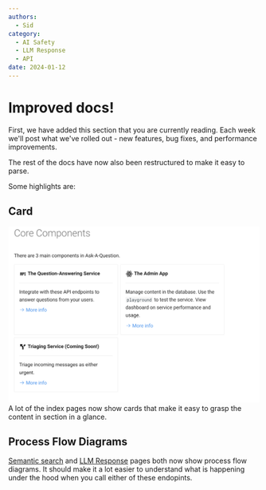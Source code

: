 ```yaml
---
authors:
  - Sid
category:
  - AI Safety
  - LLM Response
  - API
date: 2024-01-12
---
```


# Improved docs!

First, we have added this section that you are currently reading. Each week we'll post
what we've rolled out - new features, bug fixes, and performance improvements.

The rest of the docs have now also been restructured to make it easy to parse.

<!-- more -->

Some highlights are:

## Card

![Cards](../images/cards.png)
A lot of the index pages now show cards that make it easy to grasp the content in
section in a glance.

## Process Flow Diagrams

[Semantic search](../../components/qa-service/semantic-search.md#process-flow) and
[LLM Response](../../components/qa-service/llm-response.md#process-flow)
pages both now show process flow diagrams. It should make it a lot easier to understand
what is happening under the hood when you call either of these endopints.
